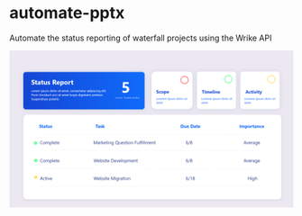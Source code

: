 # automate-pptx
Automate the status reporting of waterfall projects using the Wrike API

![Screenshot](https://raw.githubusercontent.com/chelseaborder/automate-pptx/master/assets/demo.png)

